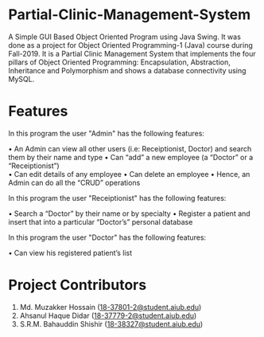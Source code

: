 # Partial-Clinic-Management-System
A Simple GUI Based Object Oriented Program using Java Swing. It was done as a project for Object Oriented Programming-1 (Java) course during Fall-2019. It is a Partial Clinic Management System that implements the four pillars of Object Oriented Programming: Encapsulation, Abstraction, Inheritance and Polymorphism and shows a database connectivity using MySQL. 
# Features
In this program the user "Admin" has the following features:

•	An Admin can view all other users (i.e: Receiptionist, Doctor) and search them by  their name and type
•	Can “add” a new employee (a “Doctor” or a “Receiptionist”)  
•	Can edit details of any employee
•	Can delete an employee
•	Hence, an Admin can do all the “CRUD” operations

In this program the user "Receiptionist" has the following features:

•	Search a “Doctor” by their name or by specialty
•	Register a patient and insert that into a particular “Doctor’s” personal database

In this program the user "Doctor" has the following features:

•	Can view his registered patient’s list

# Project Contributors
1. Md. Muzakker Hossain (18-37801-2@student.aiub.edu)
2. Ahsanul Haque Didar (18-37779-2@student.aiub.edu)
3. S.R.M. Bahauddin Shishir (18-38327@student.aiub.edu)
